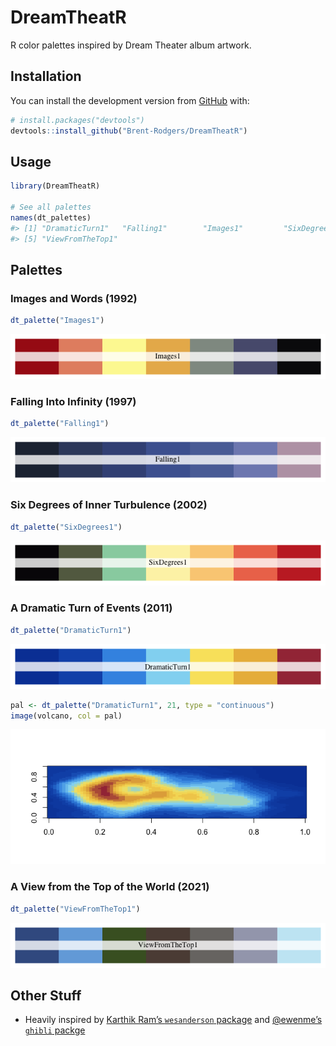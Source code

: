 
<!-- README.md is generated from README.Rmd. Please edit that file -->

# DreamTheatR

<!-- badges: start -->
<!-- badges: end -->

R color palettes inspired by Dream Theater album artwork.

## Installation

You can install the development version from
[GitHub](https://github.com/) with:

``` r
# install.packages("devtools")
devtools::install_github("Brent-Rodgers/DreamTheatR")
```

## Usage

``` r
library(DreamTheatR)

# See all palettes
names(dt_palettes)
#> [1] "DramaticTurn1"   "Falling1"        "Images1"         "SixDegrees1"    
#> [5] "ViewFromTheTop1"
```

## Palettes

### Images and Words (1992)

``` r
dt_palette("Images1")
```

![](man/figures/README-images-1.png)<!-- -->

### Falling Into Infinity (1997)

``` r
dt_palette("Falling1")
```

![](man/figures/README-falling-1.png)<!-- -->

### Six Degrees of Inner Turbulence (2002)

``` r
dt_palette("SixDegrees1")
```

![](man/figures/README-sixdegrees-1.png)<!-- -->

### A Dramatic Turn of Events (2011)

``` r
dt_palette("DramaticTurn1")
```

![](man/figures/README-dramaticturn-1.png)<!-- -->

``` r
pal <- dt_palette("DramaticTurn1", 21, type = "continuous")
image(volcano, col = pal)
```

![](man/figures/README-volcano-1.png)<!-- -->

### A View from the Top of the World (2021)

``` r
dt_palette("ViewFromTheTop1")
```

![](man/figures/README-viewfromthetop-1.png)<!-- -->

## Other Stuff

-   Heavily inspired by [Karthik Ram’s `wesanderson`
    package](https://github.com/karthik/wesanderson) and [@ewenme’s
    `ghibli` packge](https://github.com/ewenme/ghibli)
